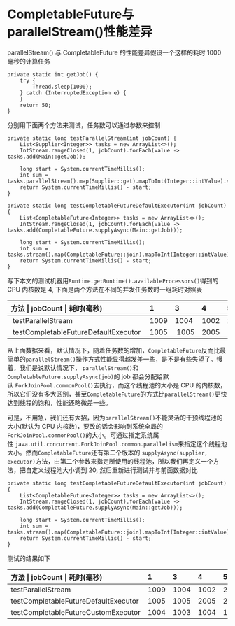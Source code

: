 # CompletableFuture与parallelStream\(\)性能差异

parallelStream\(\) 与 CompletableFuture 的性能差异假设一个这样的耗时 1000 毫秒的计算任务

```
private static int getJob() {
    try {
        Thread.sleep(1000);
    } catch (InterruptedException e) {
    }
    return 50;
}
```

分别用下面两个方法来测试，任务数可以通过参数来控制

```
private static long testParallelStream(int jobCount) {
    List<Supplier<Integer>> tasks = new ArrayList<>();
    IntStream.rangeClosed(1, jobCount).forEach(value -> tasks.add(Main::getJob));
 
    long start = System.currentTimeMillis();
    int sum = tasks.parallelStream().map(Supplier::get).mapToInt(Integer::intValue).sum();
    return System.currentTimeMillis() - start;
}
 
private static long testCompletableFutureDefaultExecutor(int jobCount) {
    List<CompletableFuture<Integer>> tasks = new ArrayList<>();
    IntStream.rangeClosed(1, jobCount).forEach(value -> tasks.add(CompletableFuture.supplyAsync(Main::getJob)));
 
    long start = System.currentTimeMillis();
    int sum = tasks.stream().map(CompletableFuture::join).mapToInt(Integer::intValue).sum();
    return System.currentTimeMillis() - start;
}
```

写下本文的测试机器用`Runtime.getRuntime().availableProcessors()`得到的 CPU 内核数是 4, 下面是两个方法在不同的并发任务数时一组耗时对照表

| 方法 \| jobCount \| 耗时\(毫秒\) |  1 | 3 | 4 | 5 | 6 | 8 | 9 | 14 | 20 | 21 |
| :--- | :--- | :--- | :--- | :--- | :--- | :--- | :--- | :--- | :--- | :--- |
|  testParallelStream |  1009 | 1004 | 1002 | 2005 |  2006 |  2006 | 3012 |  4014 |  5020 |  6018 |
|  testCompletableFutureDefaultExecutor |  1005 |  1005 | 2005 |  2002 |  2008 | 3008 |  3008 |  5016 |  7025 |  7026 |

从上面数据来看，默认情况下，随着任务数的增加，`CompletableFuture`反而比最简单的`parallelStream()`操作方式性能显得越发差一些，是不是有些失望了。慢着，我们是说默认情况下， `parallelStream()`和`CompletableFuture.supplyAsync(job)`的 job 都会分配给默认 `ForkJoinPool.commonPool()`去执行，而这个线程池的大小是 CPU 的内核数，所以它们没有多大区别，甚至`CompletableFuture`的方式比`parallelStream()`更快达到线程的饱和，性能还略微差一些。

可是，不用急，我们还有大招，因为`parallelStream()`不能灵活的干预线程池的大小\(默认为 CPU 内核数\)，要改的话会影响到系统全局的`ForkJoinPool.commonPool()`的大小。可通过指定系统属性 `java.util.concurrent.ForkJoinPool.common.parallelism`来指定这个线程池大小。然而`CompletableFuture`还有第二个版本的 `supplyAsync(supplier, executor)`方法，由第二个参数来指定所使用的线程池，所以我们再定义一个方法，把自定义线程池大小调到 20, 然后重新进行测试并与前面数据对比

```
private static long testCompletableFutureDefaultExecutor(int jobCount) {
    List<CompletableFuture<Integer>> tasks = new ArrayList<>();
    IntStream.rangeClosed(1, jobCount).forEach(value -> tasks.add(CompletableFuture.supplyAsync(Main::getJob)));
 
    long start = System.currentTimeMillis();
    int sum = tasks.stream().map(CompletableFuture::join).mapToInt(Integer::intValue).sum();
    return System.currentTimeMillis() - start;
}
```

测试的结果如下

| 方法 \| jobCount \| 耗时\(毫秒\) | 1 | 3 | 4 | 5 | 6 | 8 | 9 | 14 | 20 | 21 |
| :--- | :--- | :--- | :--- | :--- | :--- | :--- | :--- | :--- | :--- | :--- |
| testParallelStream | 1009 | 1004 | 1002 | 2005 | 2006 | 2006 | 3012 | 4014 | 5020 | 6018 |
| testCompletableFutureDefaultExecutor | 1005 | 1005 | 2005 | 2002 | 2008 | 3008 | 3008 | 5016 | 7025 | 7026 |
| testCompletableFutureCustomExecutor | 1004 | 1003 | 1004 | 1002 | 1005 | 1001 | 1003 | 1002 | 1003 | 2005 |

  


